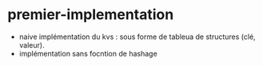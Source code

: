 # premier-implementation


- naive implémentation du kvs : sous forme de tableua de structures (clé, valeur).
- implémentation sans focntion de hashage